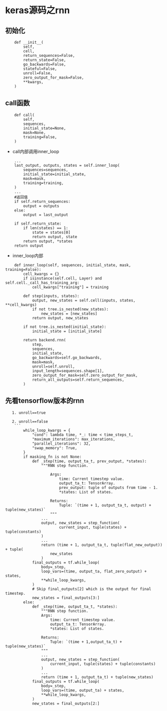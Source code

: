 # keras源码之rnn

## 初始化
```
    def __init__(
        self,
        cell,
        return_sequences=False,
        return_state=False,
        go_backwards=False,
        stateful=False,
        unroll=False,
        zero_output_for_mask=False,
        **kwargs,
    )
```
## call函数
```
    def call(
        self,
        sequences,
        initial_state=None,
        mask=None,
        training=False,
    )

```
* call内部调用inner_loop
```
    ...
    last_output, outputs, states = self.inner_loop(
        sequences=sequences,
        initial_state=initial_state,
        mask=mask,
        training=training,
    )
    ...
    #返回值
    if self.return_sequences:
        output = outputs
    else:
        output = last_output

    if self.return_state:
        if len(states) == 1:
            state = states[0]
            return output, state
        return output, *states
    return output

```
* inner_loop内部
```
    def inner_loop(self, sequences, initial_state, mask, training=False):
        cell_kwargs = {}
        if isinstance(self.cell, Layer) and self.cell._call_has_training_arg:
            cell_kwargs["training"] = training

        def step(inputs, states):
            output, new_states = self.cell(inputs, states, **cell_kwargs)
            if not tree.is_nested(new_states):
                new_states = [new_states]
            return output, new_states

        if not tree.is_nested(initial_state):
            initial_state = [initial_state]

        return backend.rnn(
            step,
            sequences,
            initial_state,
            go_backwards=self.go_backwards,
            mask=mask,
            unroll=self.unroll,
            input_length=sequences.shape[1],
            zero_output_for_mask=self.zero_output_for_mask,
            return_all_outputs=self.return_sequences,
        )

```
## 先看tensorflow版本的rnn

```
   1. unroll==true
   
   2. unroll==false
    ```
        while_loop_kwargs = {
            "cond": lambda time, *_: time < time_steps_t,
            "maximum_iterations": max_iterations,
            "parallel_iterations": 32,
            "swap_memory": True,
        }
        if masking_fn is not None:
            def _step(time, output_ta_t, prev_output, *states):
                """RNN step function.

                    Args:
                        time: Current timestep value.
                        output_ta_t: TensorArray.
                        prev_output: tuple of outputs from time - 1.
                        *states: List of states.

                    Returns:
                        Tuple: `(time + 1, output_ta_t, output) + tuple(new_states)`
                    """
                ...
                output, new_states = step_function(
                        current_input, tuple(states) + tuple(constants)
                )
                ...
                return (time + 1, output_ta_t, tuple(flat_new_output)) + tuple(
                    new_states
                )
            final_outputs = tf.while_loop(
                body=_step,
                loop_vars=(time, output_ta, flat_zero_output) + states,
                **while_loop_kwargs,
            )
            # Skip final_outputs[2] which is the output for final timestep.
            new_states = final_outputs[3:]
        else:
            def _step(time, output_ta_t, *states):
                """RNN step function.
                Args:
                    time: Current timestep value.
                    output_ta_t: TensorArray.
                    *states: List of states.

                Returns:
                    Tuple: `(time + 1,output_ta_t) + tuple(new_states)`
                """
                ...
                output, new_states = step_function(
                    current_input, tuple(states) + tuple(constants)
                )
                ...
                return (time + 1, output_ta_t) + tuple(new_states)
            final_outputs = tf.while_loop(
                body=_step,
                loop_vars=(time, output_ta) + states,
                **while_loop_kwargs,
            )
            new_states = final_outputs[2:]
    
```


   